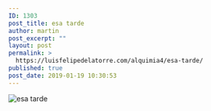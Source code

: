 ```yaml
---
ID: 1303
post_title: esa tarde
author: martin
post_excerpt: ""
layout: post
permalink: >
  https://luisfelipedelatorre.com/alquimia4/esa-tarde/
published: true
post_date: 2019-01-19 10:30:53
---
```

<p><img src="https://luisfelipedelatorre.com/wp-content/uploads/2019/01/esa-tarde-1024x853.jpg" alt="esa tarde"/></p>